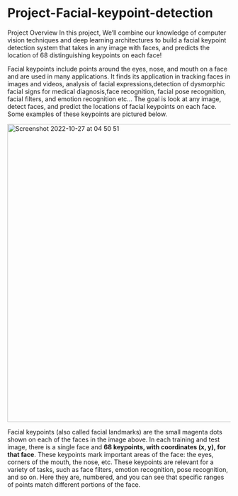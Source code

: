 # Project-Facial-keypoint-detection

Project Overview
In this project, We’ll combine our knowledge of computer vision techniques and deep learning architectures to build a facial keypoint detection system that takes in any image with faces, and predicts the location of 68 distinguishing keypoints on each face!

Facial keypoints include points around the eyes, nose, and mouth on a face and are used in many applications. It finds its application in tracking
faces in images and videos, analysis of facial expressions,detection of dysmorphic facial signs for medical diagnosis,face recognition, facial pose recognition, facial filters, and emotion recognition etc... The goal is look at any image, detect faces, and predict the locations of facial keypoints on each face. Some examples of these keypoints are pictured below.

<img width="674" alt="Screenshot 2022-10-27 at 04 50 51" src="https://user-images.githubusercontent.com/74813723/198179601-c87e6aa1-7811-44f5-bf13-8a602deef9ae.png">

Facial keypoints (also called facial landmarks) are the small magenta dots shown on each of the faces in the image above. In each training and test image, there is a single face and **68 keypoints, with coordinates (x, y), for that face**.  These keypoints mark important areas of the face: the eyes, corners of the mouth, the nose, etc. These keypoints are relevant for a variety of tasks, such as face filters, emotion recognition, pose recognition, and so on. Here they are, numbered, and you can see that specific ranges of points match different portions of the face.


